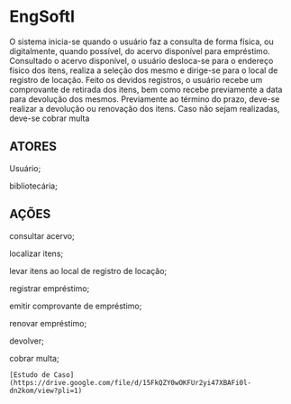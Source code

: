 # EngSoftI
 O sistema inicia-se quando o usuário faz a consulta de forma física, ou digitalmente, quando possível, do acervo disponível para empréstimo. Consultado o acervo disponível, o usuário desloca-se para o endereço físico dos itens, realiza a seleção dos mesmo e dirige-se para o local de registro de locação. Feito os devidos registros, o usuário recebe um comprovante de retirada dos itens, bem como recebe previamente a data para devolução dos mesmos. Previamente ao término do prazo, deve-se realizar a devolução ou renovação dos itens. Caso não sejam realizadas, deve-se cobrar multa
	
## ATORES
	
Usuário;

bibliotecária;
	
## AÇÕES
	
consultar acervo;
	
localizar itens;
	
levar itens ao local de registro de locação;
	
registrar empréstimo;
	
emitir comprovante de empréstimo;

renovar empréstimo;
	
devolver;
	
cobrar multa;
	
`[Estudo de Caso](https://drive.google.com/file/d/15FkQZY0wOKFUr2yi47XBAFi0l-dn2kom/view?pli=1)`
	
	
	
	
